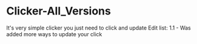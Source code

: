# Clicker-All_Versions
It's very simple clicker you just need to click and update
Edit list:
  1.1 - Was added more ways to update your click
 

